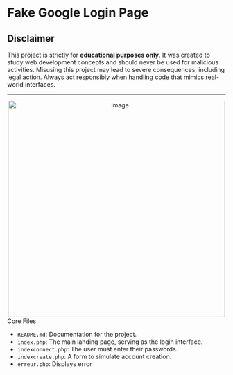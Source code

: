 # Fake Google Login Page

## Disclaimer  
This project is strictly for **educational purposes only**. It was created to study web development concepts and should never be used for malicious activities. Misusing this project may lead to severe consequences, including legal action. Always act responsibly when handling code that mimics real-world interfaces.  

---
<div align="center">
  <img src="https://github.com/user-attachments/assets/66f04a84-6626-4e11-bd1e-0b63488d6d8d" alt="Image" width="500"/>
</div
---

### Core Files  
- `README.md`: Documentation for the project.  
- `index.php`: The main landing page, serving as the login interface.  
- `indexconnect.php`: The user must enter their passwords.  
- `indexcreate.php`: A form to simulate account creation.  
- `erreur.php`: Displays error 
